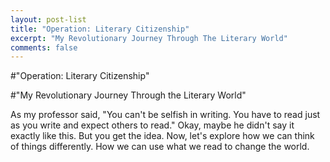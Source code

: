 ```yaml
---
layout: post-list
title: "Operation: Literary Citizenship"
excerpt: "My Revolutionary Journey Through The Literary World"
comments: false
---
```


#"Operation: Literary Citizenship"

#"My Revolutionary Journey Through the Literary World"

As my professor said, "You can't be selfish in writing. You have to read just as you write and expect others to read." Okay, maybe he didn't say it exactly like this. But you get the idea. Now, let's explore how we can think of things differently. How we can use what we read to change the world.
